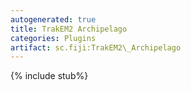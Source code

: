 ```yaml
---
autogenerated: true
title: TrakEM2 Archipelago
categories: Plugins
artifact: sc.fiji:TrakEM2\_Archipelago
---
```


{% include stub%}



